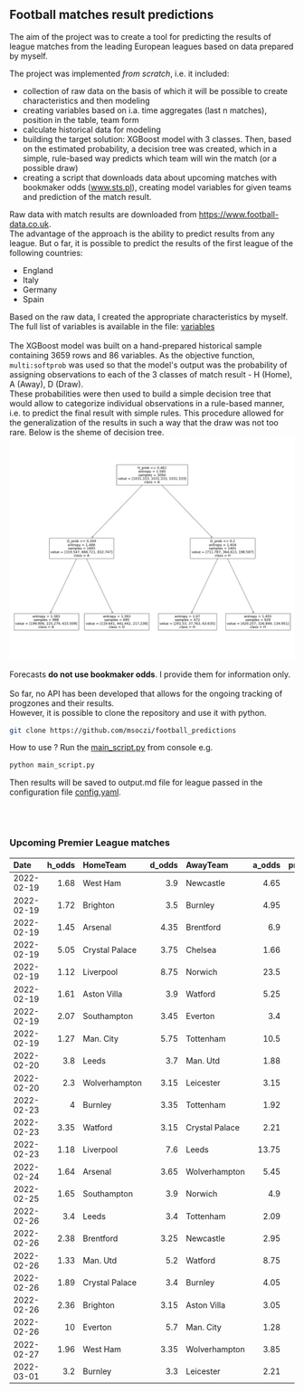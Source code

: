 ## Football matches result predictions

The aim of the project was to create a tool for predicting the results of league matches from the leading European leagues based on data prepared by myself.

The project was implemented _from scratch_, i.e. it included:
- collection of raw data on the basis of which it will be possible to create characteristics and then modeling
- creating variables based on i.a. time aggregates (last n matches), position in the table, team form
- calculate historical data for modeling
- building the target solution: XGBoost model with 3 classes. Then, based on the estimated probability, a decision tree was created, which in a simple, rule-based way predicts which team will win the match (or a possible draw)
- creating a script that downloads data about upcoming matches with bookmaker odds (www.sts.pl), creating model variables for given teams and prediction of the match result.

Raw data with match results are downloaded from https://www.football-data.co.uk. <br>
The advantage of the approach is the ability to predict results from any league. But o far, it is possible to predict the results of the first league of the following countries:
- England
- Italy
- Germany
- Spain

Based on the raw data, I created the appropriate characteristics by myself. The full list of variables is available in the file: <a href="model/variables.md">variables</a>
<br>
<br>
The XGBoost model was built on a hand-prepared historical sample containing 3659 rows and 86 variables. As the objective function, `multi:softprob` was used so that the model's output was the probability of assigning observations to each of the 3 classes of match result - H (Home), A (Away), D (Draw).
<br>
These probabilities were then used to build a simple decision tree that would allow to categorize individual observations in a rule-based manner, i.e. to predict the final result with simple rules. This procedure allowed for the generalization of the results in such a way that the draw was not too rare. Below is the sheme of decision tree.
<br>
![tree](model/img_tree.PNG)

Forecasts **do not use bookmaker odds**. I provide them for information only.
<br>
<br>
So far, no API has been developed that allows for the ongoing tracking of progzones and their results.
<br>
However, it is possible to clone the repository and use it with python.
```sh
git clone https://github.com/msoczi/football_predictions
```
How to use ?
Run the <a href="main_script.py">main_script.py</a> from console e.g. 
```sh
python main_script.py
```
Then results will be saved to output.md file for league passed in the configuration file <a href="config.yaml">config.yaml</a>.


<br>
<br>
 
### Upcoming Premier League matches

| Date       |   h_odds   | HomeTeam       |   d_odds   | AwayTeam       |   a_odds   |   pr_h_won |   pr_draw |   pr_a_won | prediction   |
|:-----------|-----------:|:---------------|-----------:|:---------------|-----------:|-----------:|----------:|-----------:|:-------------|
| 2022-02-19 |       1.68 | West Ham       |       3.9  | Newcastle      |       4.65 |     0.5567 |    0.2629 |     0.1804 | H            |
| 2022-02-19 |       1.72 | Brighton       |       3.5  | Burnley        |       4.95 |     0.6643 |    0.214  |     0.1217 | H            |
| 2022-02-19 |       1.45 | Arsenal        |       4.35 | Brentford      |       6.9  |     0.7343 |    0.1671 |     0.0985 | H            |
| 2022-02-19 |       5.05 | Crystal Palace |       3.75 | Chelsea        |       1.66 |     0.2059 |    0.2431 |     0.551  | A            |
| 2022-02-19 |       1.12 | Liverpool      |       8.75 | Norwich        |      23.5  |     0.8763 |    0.0819 |     0.0418 | H            |
| 2022-02-19 |       1.61 | Aston Villa    |       3.9  | Watford        |       5.25 |     0.5193 |    0.2901 |     0.1907 | H            |
| 2022-02-19 |       2.07 | Southampton    |       3.45 | Everton        |       3.4  |     0.5022 |    0.2835 |     0.2144 | H            |
| 2022-02-19 |       1.27 | Man. City      |       5.75 | Tottenham      |      10.5  |     0.7042 |    0.1826 |     0.1131 | H            |
| 2022-02-20 |       3.8  | Leeds          |       3.7  | Man. Utd       |       1.88 |     0.2797 |    0.1651 |     0.5552 | A            |
| 2022-02-20 |       2.3  | Wolverhampton  |       3.15 | Leicester      |       3.15 |     0.4867 |    0.3375 |     0.1759 | H            |
| 2022-02-23 |       4    | Burnley        |       3.35 | Tottenham      |       1.92 |     0.1851 |    0.2566 |     0.5583 | A            |
| 2022-02-23 |       3.35 | Watford        |       3.15 | Crystal Palace |       2.21 |     0.3106 |    0.2995 |     0.3899 | D            |
| 2022-02-23 |       1.18 | Liverpool      |       7.6  | Leeds          |      13.75 |     0.7951 |    0.146  |     0.0589 | H            |
| 2022-02-24 |       1.64 | Arsenal        |       3.65 | Wolverhampton  |       5.45 |     0.6284 |    0.1668 |     0.2048 | H            |
| 2022-02-25 |       1.65 | Southampton    |       3.9  | Norwich        |       4.9  |     0.6842 |    0.1921 |     0.1237 | H            |
| 2022-02-26 |       3.4  | Leeds          |       3.4  | Tottenham      |       2.09 |     0.2727 |    0.2441 |     0.4832 | A            |
| 2022-02-26 |       2.38 | Brentford      |       3.25 | Newcastle      |       2.95 |     0.248  |    0.375  |     0.377  | D            |
| 2022-02-26 |       1.33 | Man. Utd       |       5.2  | Watford        |       8.75 |     0.647  |    0.2043 |     0.1487 | H            |
| 2022-02-26 |       1.89 | Crystal Palace |       3.4  | Burnley        |       4.05 |     0.5592 |    0.2589 |     0.182  | H            |
| 2022-02-26 |       2.36 | Brighton       |       3.15 | Aston Villa    |       3.05 |     0.535  |    0.2519 |     0.2131 | H            |
| 2022-02-26 |      10    | Everton        |       5.7  | Man. City      |       1.28 |     0.1287 |    0.1594 |     0.7119 | A            |
| 2022-02-27 |       1.96 | West Ham       |       3.35 | Wolverhampton  |       3.85 |     0.4957 |    0.2557 |     0.2486 | H            |
| 2022-03-01 |       3.2  | Burnley        |       3.3  | Leicester      |       2.21 |     0.3376 |    0.3627 |     0.2997 | D            |
